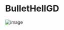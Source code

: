 # BulletHellGD
![image](https://github.com/user-attachments/assets/bea8caea-1b88-46da-b7ba-2b6bffdeb9a7)

